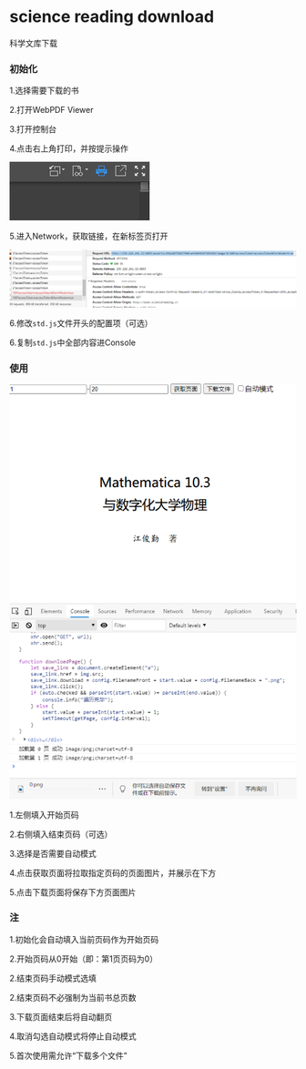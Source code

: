 # science reading download
 科学文库下载
### 初始化
1.选择需要下载的书

2.打开WebPDF Viewer

3.打开控制台

4.点击右上角打印，并按提示操作

![1](./docs/1.png)

5.进入Network，获取链接，在新标签页打开

![2](./docs/2.png)

6.修改`std.js`文件开头的配置项（可选）

6.复制`std.js`中全部内容进Console

### 使用

![3](./docs/3.png)

1.左侧填入开始页码

2.右侧填入结束页码（可选）

3.选择是否需要自动模式

4.点击获取页面将拉取指定页码的页面图片，并展示在下方

5.点击下载页面将保存下方页面图片

### 注

1.初始化会自动填入当前页码作为开始页码

2.开始页码从0开始（即：第1页页码为0）

2.结束页码手动模式选填

2.结束页码不必强制为当前书总页数

3.下载页面结束后将自动翻页

4.取消勾选自动模式将停止自动模式

5.首次使用需允许“下载多个文件”